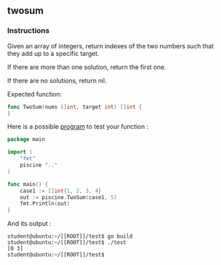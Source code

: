 ## twosum

### Instructions

Given an array of integers, return indexes of the two numbers such that they add up to a specific target.

If there are more than one solution, return the first one.

If there are no solutions, return nil.

Expected function:

```go
func TwoSum(nums []int, target int) []int {
}
```

Here is a possible [program](TODO-LINK) to test your function :

```go
package main

import (
	"fmt"
	piscine ".."
)

func main() {
	case1 := []int{1, 2, 3, 4}
	out := piscine.TwoSum(case1, 5)
	fmt.Println(out)
}
```

And its output :

```console
student@ubuntu:~/[[ROOT]]/test$ go build
student@ubuntu:~/[[ROOT]]/test$ ./test
[0 3]
student@ubuntu:~/[[ROOT]]/test$
```

